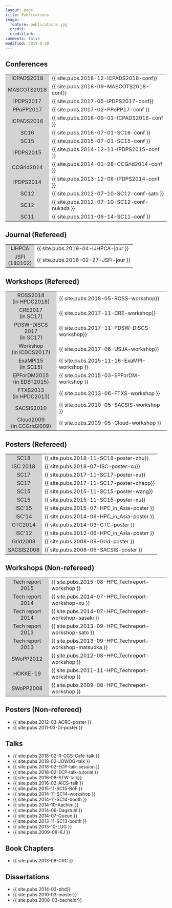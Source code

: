 ```yaml
---
layout: page
title: Publications
image:
  feature: publications.jpg
  credit: 
  creditlink: 
comments: false
modified: 2015-6-30
---
```



## Conferences

<table>
<tr> <td bgcolor="lightgray" align="center"> ICPADS2018</td> <td>{{ site.pubs.2018-12-ICPADS2018-conf}}</td> </tr>
<tr> <td bgcolor="lightgray" align="center"> MASCOTS2018</td> <td>{{ site.pubs.2018-09-MASCOTS2018-conf}}</td> </tr>
<tr> <td bgcolor="lightgray" align="center"> IPDPS2017</td> <td>{{ site.pubs.2017-05-IPDPS2017-conf}}</td> </tr>
<tr> <td bgcolor="lightgray" align="center"> PPoPP2017</td> <td>{{ site.pubs.2017-02-PPoPP17-conf }}</td> </tr>
<tr> <td bgcolor="lightgray" align="center"> ICPADS2016</td> <td>{{ site.pubs.2016-09-01-ICPADS2016-conf }}</td> </tr>
<tr> <td bgcolor="lightgray" align="center"> SC16</td> <td>{{ site.pubs.2016-07-01-SC16-conf }}</td> </tr>
<tr> <td bgcolor="lightgray" align="center"> SC15</td> <td>{{ site.pubs.2015-07-01-SC15-conf }}</td> </tr>
<tr> <td bgcolor="lightgray" align="center"> IPDPS2015</td> <td>{{ site.pubs.2014-12-11-IPDPS2015-conf }}</td> </tr>
<tr> <td bgcolor="lightgray" align="center"> CCGrid2014</td> <td>{{ site.pubs.2014-01-28-CCGrid2014-conf }}</td> </tr>
<tr> <td bgcolor="lightgray" align="center"> IPDPS2014</td> <td>{{ site.pubs.2013-12-06-IPDPS2014-conf }}</td> </tr>
<tr> <td bgcolor="lightgray" align="center"> SC12</td> <td>{{ site.pubs.2012-07-10-SC12-conf-sato }}</td> </tr>
<tr> <td bgcolor="lightgray" align="center"> SC12</td> <td>{{ site.pubs.2012-07-10-SC12-conf-nukada }}</td> </tr>
<tr> <td bgcolor="lightgray" align="center"> SC11</td> <td>{{ site.pubs.2011-06-14-SC11-conf }}</td> </tr>
</table>

## Journal (Refereed)

<table>
  <tr> <td bgcolor="lightgray" align="center"> IJHPCA</td> <td>{{ site.pubs.2019-04-IJHPCA-jour }}</td> </tr>
  <tr> <td bgcolor="lightgray" align="center"> JSFI<br/>(180102)</td> <td>{{ site.pubs.2018-02-27-JSFI-jour }}</td> </tr>
</table>



## Workshops (Refereed)

<table>
<tr> <td bgcolor="lightgray" align="center"> ROSS2018<br/> (in HPDC2018) </td> <td> {{ site.pubs.2018-05-ROSS-workshop}} </td> </tr>
<tr> <td bgcolor="lightgray" align="center"> CRE2017<br/>(in SC17) </td> <td> {{ site.pubs.2017-11-CRE-workshop}} </td> </tr>
<tr> <td bgcolor="lightgray" align="center"> PDSW-DISCS 2017<br/>(in SC17) </td> <td> {{ site.pubs.2017-11-PDSW-DISCS-workshop}} </td> </tr>
<tr> <td bgcolor="lightgray" align="center"> Workshop<br/>(in ICDCS2017) </td> <td> {{ site.pubs.2017-06-USJA-workshop}} </td> </tr>
<tr> <td bgcolor="lightgray" align="center"> ExaMPI15<br/>(in SC15) </td> <td> {{ site.pubs.2015-11-16-ExaMPI-workshop }} </td> </tr>
<tr> <td bgcolor="lightgray" align="center"> EPForDM2015<br/>(in EDBT2015) </td> <td> {{ site.pubs.2015-03-EPForDM-workshop }} </td> </tr>
<tr> <td bgcolor="lightgray" align="center"> FTXS2013<br/>(in HPDC2013) </td> <td> {{ site.pubs.2013-06-FTXS-workshop }} </td> </tr>
<tr> <td bgcolor="lightgray" align="center"> SACSIS2010</td> <td> {{ site.pubs.2010-05-SACSIS-workshop }} </td> </tr>
<tr> <td bgcolor="lightgray" align="center"> Cloud2009<br/>(in CCGrid2009) </td> <td> {{ site.pubs.2009-05-Cloud-workshop }} </td> </tr>
</table>

## Posters (Refereed)

<table>
<tr> <td bgcolor="lightgray" align="center"> SC18 </td> <td> {{ site.pubs.2018-11-SC18-poster-zhu}} </td> </tr>
<tr> <td bgcolor="lightgray" align="center"> ISC 2018 </td> <td> {{ site.pubs.2018-07-ISC-poster-xu}} </td> </tr>
<tr> <td bgcolor="lightgray" align="center"> SC17 </td> <td> {{ site.pubs.2017-11-SC17-poster-xu}} </td> </tr>
<tr> <td bgcolor="lightgray" align="center"> SC17 </td> <td> {{ site.pubs.2017-11-SC17-poster-chapp}} </td> </tr>
<tr> <td bgcolor="lightgray" align="center"> SC15 </td> <td> {{ site.pubs.2015-11-SC15-poster-wang}} </td> </tr>
<tr> <td bgcolor="lightgray" align="center"> SC15 </td> <td> {{ site.pubs.2015-11-SC15-poster-xu}} </td> </tr>
<tr> <td bgcolor="lightgray" align="center"> ISC'15 </td> <td> {{ site.pubs.2015-07-HPC_in_Asia-poster }} </td> </tr>
<tr> <td bgcolor="lightgray" align="center"> ISC'14 </td> <td> {{ site.pubs.2014-06-HPC_in_Asia-poster }} </td> </tr>
<tr> <td bgcolor="lightgray" align="center"> GTC2014 </td> <td> {{ site.pubs.2014-03-GTC-poster }} </td> </tr>
<tr> <td bgcolor="lightgray" align="center"> ISC'12 </td> <td> {{ site.pubs.2012-06-HPC_in_Asia-poster }} </td> </tr>
<tr> <td bgcolor="lightgray" align="center"> Grid2008 </td> <td> {{ site.pubs.2008-09-Grid-poster }} </td> </tr>
<tr> <td bgcolor="lightgray" align="center"> SACSIS2008 </td> <td> {{ site.pubs.2008-06-SACSIS-poster }} </td> </tr>
</table>

## Workshops (Non-refereed)

<table>
<tr> <td bgcolor="lightgray" align="center"> Tech report 2015 </td> <td> {{ site.pubs.2015-08-HPC_Techreport-workshop }} </td> </tr>
<tr> <td bgcolor="lightgray" align="center"> Tech report 2014 </td> <td> {{ site.pubs.2014-07-HPC_Techreport-workshop-xu }} </td> </tr>
<tr> <td bgcolor="lightgray" align="center"> Tech report 2014 </td> <td> {{ site.pubs.2014-07-HPC_Techreport-workshop-sasaki }} </td> </tr>
<tr> <td bgcolor="lightgray" align="center"> Tech report 2013 </td> <td> {{ site.pubs.2013-09-HPC_Techreport-workshop-sato }} </td> </tr>
<tr> <td bgcolor="lightgray" align="center"> Tech report 2013 </td> <td> {{ site.pubs.2013-09-HPC_Techreport-workshop-matsuoka }} </td> </tr>
<tr> <td bgcolor="lightgray" align="center"> SWoPP2012 </td> <td> {{ site.pubs.2012-08-HPC_Techreport-workshop }} </td> </tr>
<tr> <td bgcolor="lightgray" align="center"> HOKKE-19 </td> <td> {{ site.pubs.2011-11-HPC_Techreport-workshop }} </td> </tr>
<tr> <td bgcolor="lightgray" align="center"> SWoPP2008 </td> <td> {{ site.pubs.2009-08-HPC_Techreport-workshop }} </td> </tr>
</table>


## Posters (Non-refereed)
- {{ site.pubs.2012-03-ACRC-poster }}
- {{ site.pubs.2011-03-DI-poster }}

## Talks
- {{ site.pubs.2018-02-R-CCS-Cafe-talk }}
- {{ site.pubs.2018-02-JOWOG-talk }}
- {{ site.pubs.2018-02-ECP-talk-session }}
- {{ site.pubs.2018-02-ECP-talk-tutorial }}
- {{ site.pubs.2016-08-STW-talk}}
- {{ site.pubs.2016-02-AICS-talk }}
- {{ site.pubs.2015-11-SC15-BoF }}
- {{ site.pubs.2014-11-SC14-workshop }}
- {{ site.pubs.2014-11-SC14-booth }}
- {{ site.pubs.2014-10-Aachen }}
- {{ site.pubs.2014-09-Dagstuhl }}
- {{ site.pubs.2014-07-Queue }}
- {{ site.pubs.2013-11-SC13-booth }}
- {{ site.pubs.2013-10-LUG }}
- {{ site.pubs.2009-08-KJ }}

## Book Chapters
- {{ site.pubs.2013-08-CRC }}

## Dissertations
- {{ site.pubs.2014-03-phd}}
- {{ site.pubs.2010-03-master}}
- {{ site.pubs.2008-03-bachelor}}

<!--
<div id="publications_page">
      <div align="justify">
      <h2><a class="name"> Conferences </a></h2>
        <ol start="1">
          <li> {{ site.pubs.2015-07-01-SC15-paper }} </li>
          <li> {{ site.pubs.2014-12-11-IPDPS2015-paper }}   </li>
          <li> {{ site.pubs.2014-01-28-CCGrid2014-paper }} </li>
          <li> {{ site.pubs.2013-12-06-IPDPS2014-paper }}  </li>      
          <li> {{ site.pubs.2012-07-10-SC12-paper-sato }}  </li>
          <li> {{ site.pubs.2012-07-10-SC12-paper-nukada }}  </li>
          <li> {{ site.pubs.2011-06-14-SC11-paper }}   </li>
       </ol>
      <h2><a class="name"> Workshops (Refereed) </a></h2>
        <ol start="8">
          <li> {{ site.pubs.2015-11-16-ExaMPI-workshop }} </li>
          <li> {{ site.pubs.2015-03-EPForDM-workshop }}     </li>
          <li> {{ site.pubs.2013-06-FTXS-workshop }}     </li>
          <li> {{ site.pubs.2010-05-SACSIS-workshop }}      </li>
          <li> {{ site.pubs.2009-05-Cloud-workshop }}     </li>
        </ol>
      <h2><a class="name"> Workshops (Non-refereed) </a></h2>
        <ol start="12">
          <li> {{ site.pubs.2015-08-HPC_Techreport-workshop }}     </li>
          <li> {{ site.pubs.2014-07-HPC_Techreport-workshop-xu }}     </li>
          <li> {{ site.pubs.2014-07-HPC_Techreport-workshop-sasaki }}     </li>
          <li> {{ site.pubs.2013-09-HPC_Techreport-workshop-sato }}     </li>
          <li> {{ site.pubs.2013-09-HPC_Techreport-workshop-matsuoka }}     </li>
          <li> {{ site.pubs.2012-08-HPC_Techreport-workshop }}     </li>
          <li> {{ site.pubs.2011-11-HPC_Techreport-workshop }}    </li>
          <li> {{ site.pubs.2009-08-HPC_Techreport-workshop }}     </li>
        </ol>
      <h2><a class="name"> Posters (Refereed)</a></h2>
        <ol start="20">
          <li>  {{ site.pubs.2015-07-HPC_in_Asia-poster }}    </li>
          <li>  {{ site.pubs.2014-06-HPC_in_Asia-poster }}     </li>
          <li>  {{ site.pubs.2014-03-GTC-poster }}     </li>
          <li>  {{ site.pubs.2012-06-HPC_in_Asia-poster }}    </li>
          <li>  {{ site.pubs.2008-09-Grid-poster }}     </li>
          <li>  {{ site.pubs.2008-06-SACSIS-poster }}     </li>
       </ol>
      <h2><a class="name"> Posters (Non-refereed)</a></h2>
        <ol start="26">
          <li> {{ site.pubs.2012-03-ACRC-poster }}       </li>
          <li> {{ site.pubs.2011-03-DI-poster }}       </li>
        </ol>
      <h2><a class="name"> Talks </a></h2>
        <ol start="28">
          <li> {{ site.pubs.2014-11-SC14-workshop }}       </li>
          <li> {{ site.pubs.2014-11-SC14-booth }}       </li>
          <li> {{ site.pubs.2014-09-Dagstuhl }}       </li>
          <li> {{ site.pubs.2014-07-Queue }}       </li>
          <li> {{ site.pubs.2013-11-SC13-booth }}       </li>
          <li> {{ site.pubs.2013-10-LUG }}       </li>
          <li> {{ site.pubs.2009-08-KJ }}       </li>          
        </ol>
      <h2><a class="name"> Book Chapters </a></h2>
        <ol start="35">
          <li> {{ site.pubs.2013-08-CRC }} </li>
       </ol>
    </div>
</div>
-->
